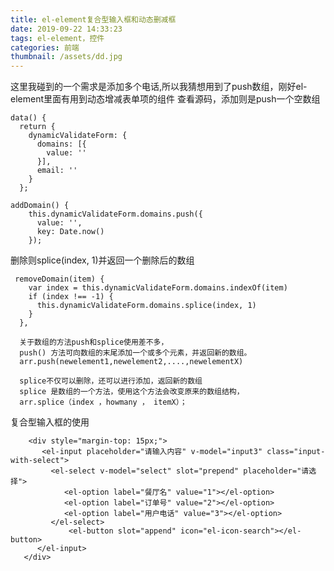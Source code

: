 ```yaml
---
title: el-element复合型输入框和动态删减框
date: 2019-09-22 14:33:23
tags: el-element，控件
categories: 前端
thumbnail: /assets/dd.jpg
---
```

这里我碰到的一个需求是添加多个电话,所以我猜想用到了push数组，刚好el-element里面有用到动态增减表单项的组件
查看源码，添加则是push一个空数组
<!-- more -->
    data() {
      return {
        dynamicValidateForm: {
          domains: [{
            value: ''
          }],
          email: ''
        }
      };

    addDomain() {
        this.dynamicValidateForm.domains.push({
          value: '',
          key: Date.now()
        });
删除则splice(index, 1)并返回一个删除后的数组

     removeDomain(item) {
        var index = this.dynamicValidateForm.domains.indexOf(item)
        if (index !== -1) {
          this.dynamicValidateForm.domains.splice(index, 1)
        }
      },

      关于数组的方法push和splice使用差不多，
      push() 方法可向数组的末尾添加一个或多个元素，并返回新的数组。
      arr.push(newelement1,newelement2,....,newelementX)

      splice不仅可以删除，还可以进行添加，返回新的数组
      splice 是数组的一个方法，使用这个方法会改变原来的数组结构，
      arr.splice（index ，howmany ， itemX）；


复合型输入框的使用

        <div style="margin-top: 15px;">
           <el-input placeholder="请输入内容" v-model="input3" class="input-with-select">
             <el-select v-model="select" slot="prepend" placeholder="请选择">
                <el-option label="餐厅名" value="1"></el-option>
                <el-option label="订单号" value="2"></el-option>
                <el-option label="用户电话" value="3"></el-option>
             </el-select>
                 <el-button slot="append" icon="el-icon-search"></el-button>
          </el-input>
       </div>